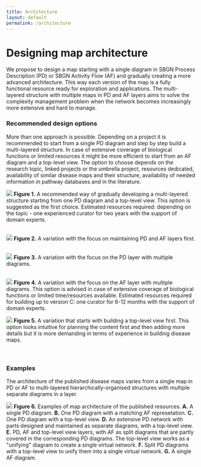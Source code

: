 ```yaml
---
title: Architecture
layout: default
permalink: /architecture
---
```


# Designing map architecture

We propose to design a map starting with a single diagram in SBGN Process Description (PD) or SBGN Activity Flow (AF) and gradually creating a more advanced architecture. This way each version of the map is a fully functional resource ready for exploration and applications. The multi-layered structure with multiple maps in PD and AF layers aims to solve the complexity management problem when the network becomes increasingly more extensive and hard to manage.

### Recommended design options

More than one approach is possible. Depending on a project it is recommended to start from a single PD diagram and step by step build a multi-layered structure. In case of extensive coverage of biological functions or limited resources it might be more efficient to start from an AF diagram and a top-level view. The option to choose depends on the research topic, linked projects  or the umbrella project, resources dedicated, availability of similar disease maps and their structure, availability of needed information in pathway databases and in the literature. 

![](../images/guidelines/design1.png)
**Figure 1.** A recommended way of gradually developing a multi-layered structure starting from one PD diagram and a top-level view. This option is suggested as the first choice. Estimated resources required: depending on the topic - one experienced curator for two years with the support of domain experts.
<br/>
<br/> 

![](../images/guidelines/afpd.png)
**Figure 2.** A variation with the focus on maintaining PD and AF layers first.
<br/>
<br/>

![](../images/guidelines/design2.png)
**Figure 3.** A variation with the focus on the PD layer with multiple diagrams.
<br/>
<br/>

![](../images/guidelines/design3.png)
**Figure 4.** A variation with the focus on the AF layer with multiple diagrams. This option is advised in case of extensive coverage of biological functions or limited time/resources available. Estimated resources required for building up to version C: one curator for 6-12 months with the support of domain experts.
<br/>

![](../images/guidelines/top.png)
**Figure 5.** A variation that starts with building a top-level view first. This option looks intuitive for planning the content first and then adding more details but it is more demanding in terms of experience in building disease maps.
<br/>
<br/>
<br/>

### Examples

The architecture of the published disease maps varies from a single map in PD or AF to multi-layered hierarchically-organised structures with multiple separate diagrams in a layer. 

![](../images/guidelines/7maps.png)
**Figure 6.** Examples of map architecture of the published resources. **A.** A single PD diagram. **B.** One PD diagram with a matching AF represetation. **C.** One PD diagram with a top-level view. **D.** An extensive PD network with parts designed and maintained as separate diagrams, with a top-level view. 
**E.** PD, AF and top-level view layers, with AF as split diagrams that are partly covered in the corresponding PD diagrams. The top-level view works as a "unifying" diagram to create a single virtual network. **F.** Split PD diagrams with a top-level view to unify them into a single virtual network. **G.**  A single AF diagram. 
